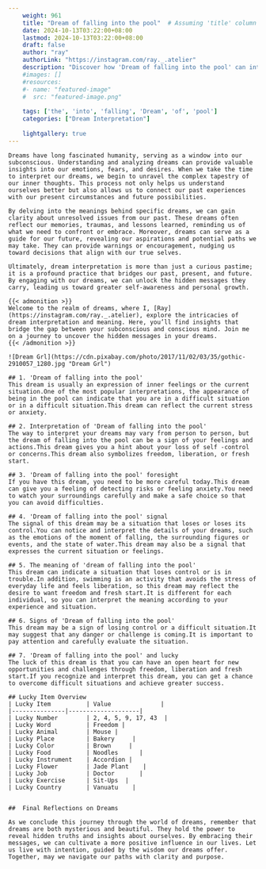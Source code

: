 ```yaml
---
    weight: 961
    title: "Dream of falling into the pool"  # Assuming 'title' column exists
    date: 2024-10-13T03:22:00+08:00
    lastmod: 2024-10-13T03:22:00+08:00
    draft: false
    author: "ray"
    authorLink: "https://instagram.com/ray._.atelier"
    description: "Discover how 'Dream of falling into the pool' can interpret your future and uncover its significant meanings in your life."
    #images: []
    #resources:
    #- name: "featured-image"
    #  src: "featured-image.png"
    
    tags: ['the', 'into', 'falling', 'Dream', 'of', 'pool']
    categories: ["Dream Interpretation"]
    
    lightgallery: true
---
```

    
    Dreams have long fascinated humanity, serving as a window into our subconscious. Understanding and analyzing dreams can provide valuable insights into our emotions, fears, and desires. When we take the time to interpret our dreams, we begin to unravel the complex tapestry of our inner thoughts. This process not only helps us understand ourselves better but also allows us to connect our past experiences with our present circumstances and future possibilities.
    
    By delving into the meanings behind specific dreams, we can gain clarity about unresolved issues from our past. These dreams often reflect our memories, traumas, and lessons learned, reminding us of what we need to confront or embrace. Moreover, dreams can serve as a guide for our future, revealing our aspirations and potential paths we may take. They can provide warnings or encouragement, nudging us toward decisions that align with our true selves.
    
    Ultimately, dream interpretation is more than just a curious pastime; it is a profound practice that bridges our past, present, and future. By engaging with our dreams, we can unlock the hidden messages they carry, leading us toward greater self-awareness and personal growth.
    
    {{< admonition >}}
    Welcome to the realm of dreams, where I, [Ray](https://instagram.com/ray._.atelier), explore the intricacies of dream interpretation and meaning. Here, you’ll find insights that bridge the gap between your subconscious and conscious mind. Join me on a journey to uncover the hidden messages in your dreams.
    {{< /admonition >}}
    
    ![Dream Grl](https://cdn.pixabay.com/photo/2017/11/02/03/35/gothic-2910057_1280.jpg "Dream Grl")
    
    ## 1. 'Dream of falling into the pool'
    This dream is usually an expression of inner feelings or the current situation.One of the most popular interpretations, the appearance of being in the pool can indicate that you are in a difficult situation or in a difficult situation.This dream can reflect the current stress or anxiety.
    
    ## 2. Interpretation of 'Dream of falling into the pool'
    The way to interpret your dreams may vary from person to person, but the dream of falling into the pool can be a sign of your feelings and actions.This dream gives you a hint about your loss of self -control or concerns.This dream also symbolizes freedom, liberation, or fresh start.
    
    ## 3. 'Dream of falling into the pool' foresight
    If you have this dream, you need to be more careful today.This dream can give you a feeling of detecting risks or feeling anxiety.You need to watch your surroundings carefully and make a safe choice so that you can avoid difficulties.
    
    ## 4. 'Dream of falling into the pool' signal
    The signal of this dream may be a situation that loses or loses its control.You can notice and interpret the details of your dreams, such as the emotions of the moment of falling, the surrounding figures or events, and the state of water.This dream may also be a signal that expresses the current situation or feelings.
    
    ## 5. The meaning of 'dream of falling into the pool'
    This dream can indicate a situation that loses control or is in trouble.In addition, swimming is an activity that avoids the stress of everyday life and feels liberation, so this dream may reflect the desire to want freedom and fresh start.It is different for each individual, so you can interpret the meaning according to your experience and situation.
    
    ## 6. Signs of 'Dream of falling into the pool'
    This dream may be a sign of losing control or a difficult situation.It may suggest that any danger or challenge is coming.It is important to pay attention and carefully evaluate the situation.
    
    ## 7. 'Dream of falling into the pool' and lucky
    The luck of this dream is that you can have an open heart for new opportunities and challenges through freedom, liberation and fresh start.If you recognize and interpret this dream, you can get a chance to overcome difficult situations and achieve greater success.
    
    ## Lucky Item Overview
    | Lucky Item          | Value              |
    |---------------|--------------------|
    | Lucky Number        | 2, 4, 5, 9, 17, 43  |
    | Lucky Word          | Freedom |
    | Lucky Animal        | Mouse |
    | Lucky Place         | Bakery     |
    | Lucky Color         | Brown     |
    | Lucky Food          | Noodles      |
    | Lucky Instrument    | Accordion |
    | Lucky Flower        | Jade Plant    |
    | Lucky Job           | Doctor       |
    | Lucky Exercise      | Sit-Ups  |
    | Lucky Country       | Vanuatu    |
    
    
    ##  Final Reflections on Dreams
    
    As we conclude this journey through the world of dreams, remember that dreams are both mysterious and beautiful. They hold the power to reveal hidden truths and insights about ourselves. By embracing their messages, we can cultivate a more positive influence in our lives. Let us live with intention, guided by the wisdom our dreams offer. Together, may we navigate our paths with clarity and purpose.
    